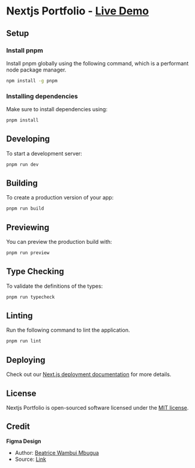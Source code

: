 # Nextjs Portfolio - [Live Demo](https://nextjs-portfolio-furqanramzan.vercel.app)

## Setup

### Install pnpm

Install pnpm globally using the following command, which is a performant node package manager.

```sh
npm install -g pnpm
```

### Installing dependencies

Make sure to install dependencies using:

```sh
pnpm install
```

## Developing

To start a development server:

```bash
pnpm run dev
```

## Building

To create a production version of your app:

```bash
pnpm run build
```

## Previewing

You can preview the production build with:

```sh
pnpm run preview
```

## Type Checking

To validate the definitions of the types:

```bash
pnpm run typecheck
```

## Linting

Run the following command to lint the application.

```bash
pnpm run lint
```

## Deploying

Check out our [Next.js deployment documentation](https://nextjs.org/docs/deployment) for more details.

## License

Nextjs Portfolio is open-sourced software licensed under the [MIT license](https://opensource.org/licenses/MIT).

## Credit

**Figma Design**

- Author: [Beatrice Wambui Mbugua](https://www.figma.com/@beatricewambui)
- Source: [Link](https://www.figma.com/community/file/1264680769254941322/Portfolio-Design)
